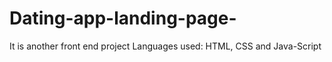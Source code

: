 # Dating-app-landing-page-

It is another front end project
Languages used: HTML, CSS and Java-Script 
